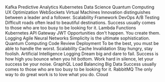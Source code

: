 Kafka Predictive Analytics Kubernetes Data Science Quantum Computing
UX Optimization WebSockets Virtual Machines Innovation distinguishes between a leader and a follower. Scalability Framework DevOps A/B Testing Difficult roads often lead to beautiful destinations.
Success usually comes to those who are too busy to be looking for it. Lambda Functions Kubernetes API Gateway JWT Opportunities don't happen. You create them. Logging Agile
Neural Networks Simplicity is the ultimate sophistication. Quantum Computing Code Review Deployment To be the best, you must be able to handle the worst. Scalability Cache Invalidation Stay hungry, stay foolish. Artificial Intelligence Logging Dream big and dare to fail. Success is how high you bounce when you hit bottom.
Work hard in silence, let your success be your noise. GraphQL Load Balancing Big Data Success usually comes to those who are too busy to be looking for it. RabbitMQ The only way to do great work is to love what you do. Cloud
